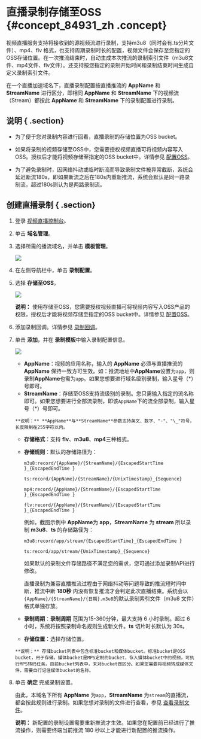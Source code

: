 # 直播录制存储至OSS {#concept_84931_zh .concept}

视频直播服务支持将接收到的源视频流进行录制，支持m3u8（同时会有.ts分片文件）、mp4、flv 格式，也支持周期录制时长的配置，视频文件会保存至您指定的OSS存储位置。在一次推流结束时，自动生成本次推流的录制索引文件（m3u8文件、mp4文件、flv文件）。还支持按您指定的录制开始时间和录制结束时间生成自定义录制索引文件。

在一个直播加速域名下，直播录制配置按直播推流的 **AppName** 和 **StreamName** 进行区分，即相同 **AppName** 和 **StreamName** 下的视频流（Stream）都按此 **AppName** 和 **StreamName** 下的录制配置进行录制。

## 说明 { .section}

-   为了便于您对录制内容进行回看，直播录制的存储位置为OSS bucket。

-   如果将录制的视频存储至OSS中，您需要授权视频直播可将视频内容写入OSS。授权后才能将视频存储至指定的OSS bucket中。详情参见 [配置OSS](intl.zh-CN/用户指南/录制管理/录制存储至OSS/配置OSS.md#)。

-   为了避免录制时，因网络抖动或临时断流而导致录制文件被异常截断，系统会延迟断流180s，即如果断流之后在180s内重新推流，系统会默认是同一路录制流，超过180s则认为是两路录制流。


## 创建直播录制 { .section}

1.  登录 [视频直播控制台](https://live.console.aliyun.com/#/live/domains)。
2.  单击 **域名管理**。
3.  选择所需的播流域名，并单击 **模板管理**。

    ![](http://static-aliyun-doc.oss-cn-hangzhou.aliyuncs.com/assets/img/20703/154838652721779_zh-CN.png)

4.  在左侧导航栏中，单击 **录制配置**。
5.  选择 **存储至OSS**。

    ![](http://static-aliyun-doc.oss-cn-hangzhou.aliyuncs.com/assets/img/20703/154838652721780_zh-CN.png)

    **说明：** 使用存储至OSS，您需要授权视频直播可将视频内容写入OSS产品的权限，授权后才能将视频存储至指定的OSS bucket中。详情参见 [配置OSS](intl.zh-CN/用户指南/录制管理/录制存储至OSS/配置OSS.md#)。

6.  添加录制回调。详情参见 [录制回调](intl.zh-CN/用户指南/录制管理/录制存储至OSS/录制回调.md#)。
7.  单击 **添加**，并在 **录制模板**中输入录制配置信息。

    ![](http://static-aliyun-doc.oss-cn-hangzhou.aliyuncs.com/assets/img/20703/154838652721781_zh-CN.png)

    -    **AppName**：视频的应用名称，输入的 **AppName** 必须与直播推流的 **AppName** 保持一致方可生效。如：推流地址中**AppName**设置为`app`，则录制**AppName**也需为`app`。如果您想要进行域名级别录制，输入星号（\*）号即可。
    -    **StreamName**：存储至OSS支持流级别的录制。您只需输入指定的流名称即可。如果您想要进行全部流录制，即该`AppName`下的流全部录制，输入星号（\*）号即可。

        **说明：** **AppName**与**StreamName**参数支持英文、数字、"-"、"\_"符号，长度限制在255字符以内。

    -    **存储格式**：支持 **flv**、**m3u8**、**mp4**三种格式。
    -   **存储规则**：默认的存储路径为：

         `m3u8:record/{AppName}/{StreamName}/{EscapedStartTime }_{EscapedEndTime }` 

         `ts:record/{AppName}/{StreamName}/{UnixTimestamp}_{Sequence}` 

         `mp4:record/{AppName}/{StreamName}/{EscapedStartTime }_{EscapedEndTime }` 

         `flv:record/{AppName}/{StreamName}/{EscapedStartTime }_{EscapedEndTime }` 

        例如，截图示例中 **AppName**为 **app**，**StreamName** 为 **stream** 所以录制 **m3u8**、**ts** 的存储路径为：

         `m3u8:record/app/stream/{EscapedStartTime}_{EscapedEndTime }` 

         `ts:record/app/stream/{UnixTimestamp}_{Sequence}` 

        如果默认的录制文件存储路径不满足您的需求，您可通过添加录制API进行修改。

        直播录制为兼容直播推流过程由于网络抖动等问题导致的推流短时间中断，推流中断 **180秒** 内没有恢复推流才会判定此次直播结束。系统会以`{AppName}/{StreamName}/{日期}.m3u8`的默认录制索引文件（m3u8 文件）格式单独存放。

    -    **录制周期**：**录制周期** 范围为15-360分钟，最大支持 6 小时录制。超过 6 小时，系统将按照录制命名规则生成新文件。**ts** 切片时长默认为 30s。
    -    **存储位置**：选择存储位置。

        **说明：** 存储bucket列表中包含标准bucket和媒体bucket。标准bucket是OSS bucket，用于存储。媒体bucket是MPS定制的bucket，存入媒体bucket中的视频，可执行MPS转码任务。目前bucket列表中，未对bucket做区分。如果您需要将视频转成媒体文件，需要自行记住媒体bucket的名称。

8.  单击 **确定** 完成录制设置。

    由此，本域名下所有 **AppName** 为`app`，**StreamName** 为`stream`的直播流，都会按此规则进行录制。如果您想对录制的文件进行查看，参见 [查看录制文件](intl.zh-CN/用户指南/录制管理/录制存储至OSS/查看录制文件.md#)。

    **说明：** 新配置的录制设置需要重新推流才生效。如果您在配置前已经进行了推流操作，则需要终端当前推流 180 秒以上才能进行新配置的推流操作。


